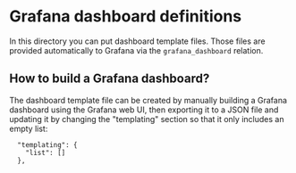 # Grafana dashboard definitions

In this directory you can put dashboard template files. Those files are provided
automatically to Grafana via the `grafana_dashboard` relation.

## How to build a Grafana dashboard?

The dashboard template file can be created by manually building a Grafana
dashboard using the Grafana web UI, then exporting it to a JSON file and
updating it by changing the "templating" section so that it only includes an
empty list:
```
  "templating": {
    "list": []
  },
```